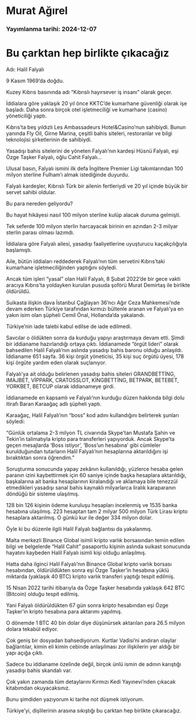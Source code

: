 # Murat Ağırel

### Yayımlanma tarihi: 2024-12-07

# Bu çarktan hep birlikte çıkacağız

Adı: Halil Falyalı

9 Kasım 1969’da doğdu.

Kuzey Kıbrıs basınında adı “Kıbrıslı hayırsever iş insanı” olarak geçer.

İddialara göre yaklaşık 20 yıl önce KKTC’de kumarhane güvenliği olarak işe başladı. Daha sonra birçok otel işletmeciliği ve kumarhane (casino) yöneticiliği yaptı.

Kıbrıs’ta beş yıldızlı Les Ambassadeurs Hotel&Casino’nun sahibiydi. Bunun yanında Fly Oil, Girne Marina, çeşitli bahis siteleri, restoranlar ve bilgi teknolojisi şirketlerinin de sahibiydi.

Yasadışı bahis sitelerini de yöneten Falyalı’nın kardeşi Hüsnü Falyalı, eşi Özge Taşker Falyalı, oğlu Cahit Falyalı...

Ulusal basın, Falyalı ismini ilk defa İngiltere Premier Ligi takımlarından 100 milyon sterline Fulham’ı almak istediğinde duyurdu.

Falyalı kardeşler, Kıbrıslı Türk bir ailenin fertleriydi ve 20 yıl içinde büyük bir servet sahibi oldular.

Bu para nereden geliyordu?

Bu hayat hikâyesi nasıl 100 milyon sterline kulüp alacak duruma gelmişti.

Tek seferde 100 milyon sterlin harcayacak birinin en azından 2-3 milyar sterlin parası olması lazımdı.

İddialara göre Falyalı ailesi, yasadışı faaliyetlerine uyuşturucu kaçakçılığıyla başlamıştı.

Aile, bütün iddiaları reddederek Falyalı’nın tüm servetini Kıbrıs’taki kumarhane işletmeciliğinden yaptığını söyledi.

Ancak tüm işleri “yasal” olan Halil Falyalı, 8 Şubat 2022’de bir gece vakti aracıya Kıbrıs’ta yoldayken kurulan pusuda şoförü Murat Demirtaş ile birlikte öldürüldü.

Suikasta ilişkin dava İstanbul Çağlayan 36’ncı Ağır Ceza Mahkemesi’nde devam ederken Türkiye tarafından kırmızı bültenle aranan ve Falyalı’ya en yakın isim olan şüpheli Cemil Önal, Hollanda’da yakalandı.

Türkiye’nin iade talebi kabul edilse de iade edilmedi.

Savcılar o öldükten sonra da kurduğu yapıyı araştırmaya devam etti. Şimdi bir iddianame hazırlandığı ortaya çıktı. İddianamede “örgüt lideri” olarak bahsedilen Halil Falyalı’nın aslında yasadışı bahis baronu olduğu anlaşıldı. İddianame 651 sayfa. 36 kişi örgüt yöneticisi, 35 kişi suç örgütü üyesi, 178 kişi örgüte yardım eden olarak suçlanıyor.

Falyalı’ya ait olduğu belirlenen yasadışı bahis siteleri GRANDBETTİNG, IMAJBET, VİPPARK, CRATOSSLOT, KİNGBETTİNG, BETPARK, BETEBET, YORKBET, BETCUP olarak iddianameye girdi.

İddianamede en kapsamlı ve Falyalı’nın kurduğu düzen hakkında bilgi dolu itirafı Baran Karaağaç adlı şüpheli yaptı.

Karaağaç, Halil Falyalı’nın “boss” kod adını kullandığını belirterek şunları söyledi:

“Günlük ortalama 2-3 milyon TL civarında Skype’tan Mustafa Şahin ve Tekin’in talimatıyla kripto para transferleri yapıyorduk. Ancak Skype’ta geçen mesajlarda ‘Boss istiyor’, ‘Boss’un hesabına’ gibi cümleler kurulduğundan tutarların Halil Falyalı’nın hesaplarına aktarıldığını işi bıraktıktan sonra öğrendim.”

Soruşturma sonucunda yapay zekânın kullanıldığı, yüzlerce hesaba gelen paranın izini kaybettirmek için 60 saniye içinde başka hesaplara aktarıldığı, başkalarına ait banka hesaplarının kiralandığı ve aklamaya bile tenezzül etmedikleri yasadışı sanal bahis kaynaklı milyarlarca liralık karaparanın döndüğü bir sisteme ulaşılmış.

128 bin 126 kişinin ödeme kuruluşu hesapları incelenmiş ve 1535 banka hesabına ulaşılmış. 223 hesaptan tam 2 milyar 500 milyon Türk Lirası kripto hesaplara aktarılmış. O günkü kur ile değer 334 milyon dolar.

Öyle ki bu düzenle ilgili Halil Falyalı bağlantısı da yakalanmış.

Malta merkezli Binance Global isimli kripto varlık borsasından temin edilen bilgi ve belgelerde “Halil Cahit” pasaportlu kişinin aslında suikast sonucunda hayatını kaybeden Halil Falyalı isimli kişi olduğu anlaşılmış.

Hatta daha ilginci Halil Falyalı’nın Binance Global kripto varlık borsası hesabından, öldürüldükten sonra eşi Özge Taşker’in hesabına yüklü miktarda (yaklaşık 40 BTC) kripto varlık transferi yaptığı tespit edilmiş.

15 Nisan 2022 tarihi itibarıyla da Özge Taşker hesabında yaklaşık 642 BTC (Bitcoin) olduğu tespit edilmiş.

Yani Falyalı öldürüldükten 67 gün sonra kripto hesabından eşi Özge Taşker’in kripto hesabına para aktarımı yapılmış.

O dönemde 1 BTC 40 bin dolar diye düşünürsek aktarılan para 26.5 milyon dolara tekabül ediyor.

Çok geniş bir dosyadan bahsediyorum. Kurtlar Vadisi’ni andıran olaylar bağlantılar, kimin eli kimin cebinde anlaşılması zor ilişkilerin yer aldığı bir yapı açığa çıktı.

Sadece bu iddianame özelinde değil, birçok ünlü ismin de adının karıştığı yasadışı bahis skandalı var.

Çok yakın zamanda tüm detaylarını Kırmızı Kedi Yayınevi’nden çıkacak kitabımdan okuyacaksınız.

Bunu şimdiden yazıyorum ki tarihe not düşmek istiyorum.

Türkiye’yi, dişlilerinin arasına sıkıştığı bu çarktan hep birlikte çıkaracağız.

